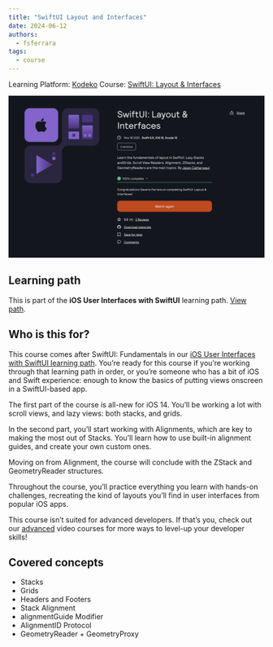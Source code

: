 ```yaml
---
title: "SwiftUI Layout and Interfaces"
date: 2024-06-12
authors:
  - fsferrara
tags:
  - course
---
```

Learning Platform: [Kodeko](https://www.kodeco.com/)
Course: [SwiftUI: Layout & Interfaces](https://www.kodeco.com/28684964-swiftui-layout-interfaces)

<!-- truncate -->

![Icon](certificate-swiftui-layout-and-interfaces.png)

## Learning path

This is part of the **iOS User Interfaces with SwiftUI** learning path. [View path](https://www.kodeco.com/ios/paths/iosuserinterface).

## Who is this for?

This course comes after SwiftUI: Fundamentals in our [iOS User Interfaces with SwiftUI learning path](https://www.kodeco.com/ios/paths/iosuserinterface). You’re ready for this course if you’re working through that learning path in order, or you’re someone who has a bit of iOS and Swift experience: enough to know the basics of putting views onscreen in a SwiftUI-based app.

The first part of the course is all-new for iOS 14. You’ll be working a lot with scroll views, and lazy views: both stacks, and grids.

In the second part, you’ll start working with Alignments, which are key to making the most out of Stacks. You’ll learn how to use built-in alignment guides, and create your own custom ones.

Moving on from Alignment, the course will conclude with the ZStack and GeometryReader structures.

Throughout the course, you’ll practice everything you learn with hands-on challenges, recreating the kind of layouts you’ll find in user interfaces from popular iOS apps.

This course isn’t suited for advanced developers. If that’s you, check out our [advanced](https://www.kodeco.com/library?domain_ids%5B%5D=1&content_types%5B%5D=collection&difficulties%5B%5D=advanced) video courses for more ways to level-up your developer skills!

## Covered concepts

- Stacks
- Grids
- Headers and Footers
- Stack Alignment
- alignmentGuide Modifier
- AlignmentID Protocol
- GeometryReader + GeometryProxy

